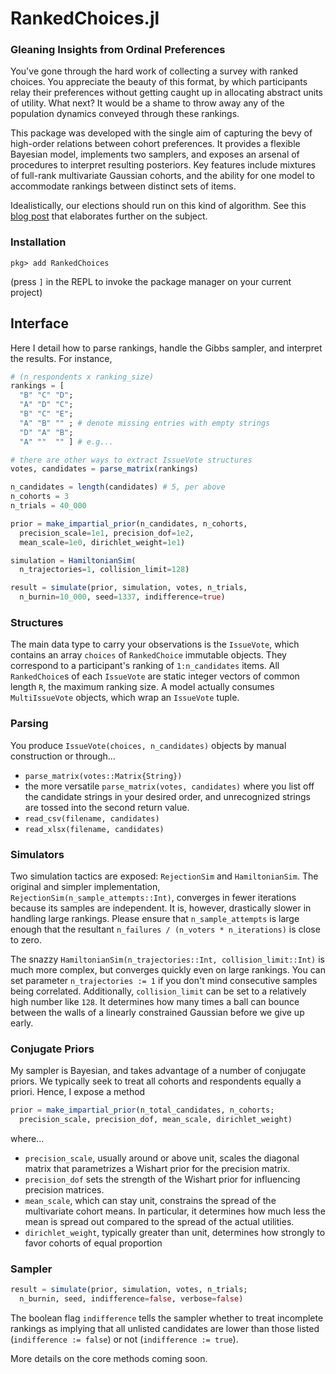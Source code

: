 # RankedChoices.jl
### Gleaning Insights from Ordinal Preferences

You've gone through the hard work of collecting a survey with ranked choices. You appreciate the beauty of this format, by which participants relay their preferences without getting caught up in allocating abstract units of utility. What next? It would be a shame to throw away any of the population dynamics conveyed through these rankings.

This package was developed with the single aim of capturing the bevy of high-order relations between cohort preferences. It provides a flexible Bayesian model, implements two samplers, and exposes an arsenal of procedures to interpret resulting posteriors. Key features include mixtures of full-rank multivariate Gaussian cohorts, and the ability for one model to accommodate rankings between distinct sets of items.

Idealistically, our elections should run on this kind of algorithm. See this [blog post](https://myrl.marmarel.is/posts/ranked-choice-voting/) that elaborates further on the subject.


### Installation
`pkg> add RankedChoices`

(press `]` in the REPL to invoke the package manager on your current project)

## Interface
Here I detail how to parse rankings, handle the Gibbs sampler, and interpret the results. For instance,
```julia
# (n_respondents x ranking_size)
rankings = [
  "B" "C" "D";
  "A" "D" "C";
  "B" "C" "E";
  "A" "B" "" ; # denote missing entries with empty strings
  "D" "A" "B";
  "A" ""  "" ] # e.g...

# there are other ways to extract IssueVote structures
votes, candidates = parse_matrix(rankings)

n_candidates = length(candidates) # 5, per above
n_cohorts = 3
n_trials = 40_000

prior = make_impartial_prior(n_candidates, n_cohorts,
  precision_scale=1e1, precision_dof=1e2,
  mean_scale=1e0, dirichlet_weight=1e1)

simulation = HamiltonianSim(
  n_trajectories=1, collision_limit=128)

result = simulate(prior, simulation, votes, n_trials,
  n_burnin=10_000, seed=1337, indifference=true)

```

### Structures

The main data type to carry your observations is the `IssueVote`, which contains an array `choices` of `RankedChoice` immutable objects. They correspond to a participant's ranking of `1:n_candidates` items. All `RankedChoice`s of each `IssueVote` are static integer vectors of common length `R`, the maximum ranking size. A model actually consumes `MultiIssueVote` objects, which wrap an `IssueVote` tuple.

### Parsing

You produce `IssueVote(choices, n_candidates)` objects by manual construction or through...
* `parse_matrix(votes::Matrix{String})`
* the more versatile `parse_matrix(votes, candidates)` where you list off the candidate strings in your desired order, and unrecognized strings are tossed into the second return value.
* `read_csv(filename, candidates)`
* `read_xlsx(filename, candidates)`



### Simulators

Two simulation tactics are exposed: `RejectionSim` and `HamiltonianSim`. The original and simpler implementation, `RejectionSim(n_sample_attempts::Int)`, converges in fewer iterations because its samples are independent. It is, however, drastically slower in handling large rankings. Please ensure that `n_sample_attempts` is large enough that the resultant `n_failures / (n_voters * n_iterations)` is close to zero.

The snazzy `HamiltonianSim(n_trajectories::Int, collision_limit::Int)` is much more complex, but converges quickly even on large rankings. You can set parameter `n_trajectories := 1` if you don't mind consecutive samples being correlated. Additionally, `collision_limit` can be set to a relatively high number like `128`. It determines how many times a ball can bounce between the walls of a linearly constrained Gaussian before we give up early.


### Conjugate Priors
My sampler is Bayesian, and takes advantage of a number of conjugate priors. We typically seek to treat all cohorts and respondents equally a priori. Hence, I expose a method
```julia
prior = make_impartial_prior(n_total_candidates, n_cohorts;
  precision_scale, precision_dof, mean_scale, dirichlet_weight)
```
where...
* `precision_scale`, usually around or above unit, scales the diagonal matrix that parametrizes a Wishart prior for the precision matrix.
* `precision_dof` sets the strength of the Wishart prior for influencing precision matrices.
* `mean_scale`, which can stay unit, constrains the spread of the multivariate cohort means. In particular, it determines how much less the mean is spread out compared to the spread of the actual utilities.
* `dirichlet_weight`, typically greater than unit, determines how strongly to favor cohorts of equal proportion


### Sampler

```julia
result = simulate(prior, simulation, votes, n_trials;
  n_burnin, seed, indifference=false, verbose=false)
```

The boolean flag `indifference` tells the sampler whether to treat incomplete rankings as implying that all unlisted candidates are lower than those listed (`indifference := false`) or not (`indifference := true`).


More details on the core methods coming soon.
